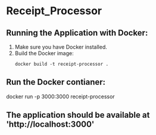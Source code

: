 # Receipt_Processor

## Running the Application with Docker:

1. Make sure you have Docker installed.
2. Build the Docker image: 
   ```shell
   docker build -t receipt-processor .

## Run the Docker contianer:
docker run -p 3000:3000 receipt-processor

## The application should be available at 'http://localhost:3000'